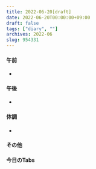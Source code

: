 ```yaml
---
title: 2022-06-20[draft]
date: 2022-06-20T00:00:00+09:00
draft: false
tags: ["diary", ""]
archives: 2022-06
slug: 954331
---
```

#### 午前
- 
#### 午後
- 
#### 体調
- 
#### その他
#### 今日のTabs